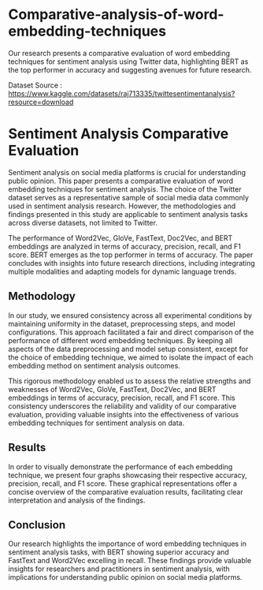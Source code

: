 # Comparative-analysis-of-word-embedding-techniques

Our research presents a comparative evaluation of word embedding techniques for sentiment analysis using Twitter data, highlighting BERT as the top performer in accuracy and suggesting avenues for future research.

Dataset Source : https://www.kaggle.com/datasets/raj713335/twittesentimentanalysis?resource=download

# Sentiment Analysis Comparative Evaluation

Sentiment analysis on social media platforms is crucial for understanding public opinion. This paper presents a comparative evaluation of word embedding techniques for sentiment analysis. The choice of the Twitter dataset serves as a representative sample of social media data commonly used in sentiment analysis research. However, the methodologies and findings presented in this study are applicable to sentiment analysis tasks across diverse datasets, not limited to Twitter. 

The performance of Word2Vec, GloVe, FastText, Doc2Vec, and BERT embeddings are analyzed in terms of accuracy, precision, recall, and F1 score. BERT emerges as the top performer in terms of accuracy. The paper concludes with insights into future research directions, including integrating multiple modalities and adapting models for dynamic language trends.

## Methodology

In our study, we ensured consistency across all experimental conditions by maintaining uniformity in the dataset, preprocessing steps, and model configurations. This approach facilitated a fair and direct comparison of the performance of different word embedding techniques. By keeping all aspects of the data preprocessing and model setup consistent, except for the choice of embedding technique, we aimed to isolate the impact of each embedding method on sentiment analysis outcomes. 

This rigorous methodology enabled us to assess the relative strengths and weaknesses of Word2Vec, GloVe, FastText, Doc2Vec, and BERT embeddings in terms of accuracy, precision, recall, and F1 score. This consistency underscores the reliability and validity of our comparative evaluation, providing valuable insights into the effectiveness of various embedding techniques for sentiment analysis on data.

## Results

In order to visually demonstrate the performance of each embedding technique, we present four graphs showcasing their respective accuracy, precision, recall, and F1 score. These graphical representations offer a concise overview of the comparative evaluation results, facilitating clear interpretation and analysis of the findings.

## Conclusion

Our research highlights the importance of word embedding techniques in sentiment analysis tasks, with BERT showing superior accuracy and FastText and Word2Vec excelling in recall. These findings provide valuable insights for researchers and practitioners in sentiment analysis, with implications for understanding public opinion on social media platforms.
